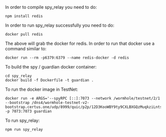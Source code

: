 In order to compile spy_relay you need to do:

```
npm install redis
```

In order to run spy_relay successfully you need to do:

```
docker pull redis
```

The above will grab the docker for redis.
In order to run that docker use a command similar to:

```
docker run --rm -p6379:6379 --name redis-docker -d redis
```

To build the spy / guardian docker container:

```
cd spy_relay
docker build -f Dockerfile -t guardian .
```

To run the docker image in TestNet:

```
docker run -e ARGS='--spyRPC [::]:7073 --network /wormhole/testnet/2/1 --bootstrap /dns4/wormhole-testnet-v2-bootstrap.certus.one/udp/8999/quic/p2p/12D3KooWBY9ty9CXLBXGQzMuqkziLntsVcyz4pk1zWaJRvJn6Mmt' -p 7073:7073 guardian
```

To run spy_relay:

```
npm run spy_relay
```
